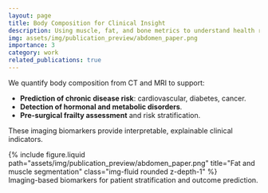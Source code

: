 ```yaml
---
layout: page
title: Body Composition for Clinical Insight
description: Using muscle, fat, and bone metrics to understand health risks.
img: assets/img/publication_preview/abdomen_paper.png
importance: 3
category: work
related_publications: true
---
```


We quantify body composition from CT and MRI to support:
- **Prediction of chronic disease risk**: cardiovascular, diabetes, cancer.
- **Detection of hormonal and metabolic disorders**.
- **Pre-surgical frailty assessment** and risk stratification.

These imaging biomarkers provide interpretable, explainable clinical indicators.

<div class="row">
    <div class="col-sm mt-3">
        {% include figure.liquid path="assets/img/publication_preview/abdomen_paper.png" title="Fat and muscle segmentation" class="img-fluid rounded z-depth-1" %}
    </div>
</div>

<div class="caption">
    Imaging-based biomarkers for patient stratification and outcome prediction.
</div>